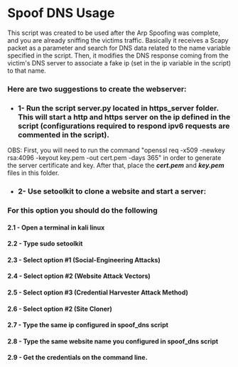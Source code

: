 # Spoof DNS Usage
This script was created to be used after the Arp Spoofing was complete, and you are already sniffing the victims traffic. 
Basically it receives a Scapy packet as a parameter and search for DNS data related to the name variable specified in the script. 
Then, it modifies the DNS response coming from the victim's DNS server to associate a fake ip (set in the ip variable in the 
script) to that name.

### Here are two suggestions to create the webserver:

- ### 1- Run the script server.py located in https_server folder. This will start a http and https server on the ip defined in the script (configurations required to respond ipv6 requests are commented in the script).
  
OBS: First, you will need to run the command "openssl req -x509 -newkey rsa:4096 -keyout key.pem -out cert.pem -days 365" in order to generate the server certificate and key. After that, place the ***cert.pem*** and ***key.pem*** files in this folder.

- ### 2- Use setoolkit to clone a website and start a server:
### For this option you should do the following
#### 2.1 - Open a terminal in kali linux
#### 2.2 - Type sudo setoolkit
#### 2.3 - Select option #1 (Social-Engineering Attacks)
#### 2.4 - Select option #2 (Website Attack Vectors)
#### 2.5 - Select option #3 (Credential Harvester Attack Method)
#### 2.6 - Select option #2 (Site Cloner)
#### 2.7 - Type the same ip configured in spoof_dns script
#### 2.8 - Type the same website name you configured in spoof_dns script
#### 2.9 - Get the credentials on the command line.



